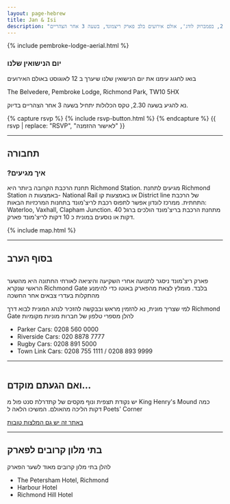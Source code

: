 ```yaml
---
layout: page-hebrew
title: Jan & Isi
description: "אנחנו מתחתנים בתאריך 12 לאוגוסט 2019, בפמברוק לודג', אולם אירועים בלב פארק ריצמונד, בשעה 3 אחר הצהריים."
---
```


{% include pembroke-lodge-aerial.html %}


### יום הנישואין שלנו

בואו לחגוג עימנו את יום הנישואין שלנו שיערך ב 12 לאוגוסט באולם האירועים

The Belvedere, Pembroke Lodge,
Richmond Park, TW10 5HX
  
נא להגיע בשעה 2.30, טקס הכלולות יתחיל בשעה 3 אחר הצהריים בדיוק.



{% capture rsvp %}
{% include rsvp-button.html %}
{% endcapture %}
{{ rsvp | replace: "RSVP", "לאישור ההזמנה" }}

---
## תחבורה

### ?איך מגיעים

תחנת הרכבת הקרובה ביותר היא Richmond Station. 
מגיעים לתחנת Richmond Station באמצעות ה- National Rail או באמצעות קו  District line של הרכבת התחתית.
ממרכז לונדון אפשר לתפוס רכבת לריצ'מונד בתחנות המרכזיות הבאות: Waterloo, Vaxhall, Clapham Junction. 
מתחנת הרכבת בריצ'מונד הולכים ברגל 40 דקות או נוסעים במונית כ 10 דקות לריצ'מונד פארק. 

{% include map.html %}

---

## בסוף הערב

<span class="image right">
<img alt="" src="{{ "/images/deer.jpg" | absolute_url }}" />
</span>

פארק ריצ'מונד ניסגר לתנועה אחרי השקיעה והיציאה לאורחי החתונה היא מהשער הראשי שנקרא 
Richmond Gate
בלבד. מומלץ לצאת מהפארק באוטו כדי להימנע מהתקלות בעדרי צבאים אחר החשכה

למי שצריך מונית, נא להזמין מראש ובבקשה להזכיר לנהג המונית לבוא דרך 
Richmond Gate
להלן מספרי טלפון של חברות מוניות מקומיות

- Parker Cars: 0208 560 0000
- Riverside Cars: 020 8878 7777
- Rugby Cars: 0208 891 5000
- Town Link Cars: 0208 755 1111 / 0208 893 9999

---

<span class="image right">
<img alt="" src="{{ "/images/king-henry.jpg" | absolute_url }}" />
</span>

## ואם הגעתם מוקדם…

יש נקודת תצפית ונוף מקסים של קתדרלת סנט פול מ 
King Henry's Mound 
כמה דקות הליכה מהאולם. המשיכו הלאה ל
Poets' Corner

 [באתר זה יש גם המלצות טובות](http://www.hakolal.co.il/לונדון/אזורים-מרכזיים-בלונדון/ריצמונד-richmond/)

---

## בתי מלון קרובים לפארק

להלן בתי מלון קרובים מאוד לשער הפארק 

- The Petersham Hotel, Richmond
- Harbour Hotel
- Richmond Hill Hotel
